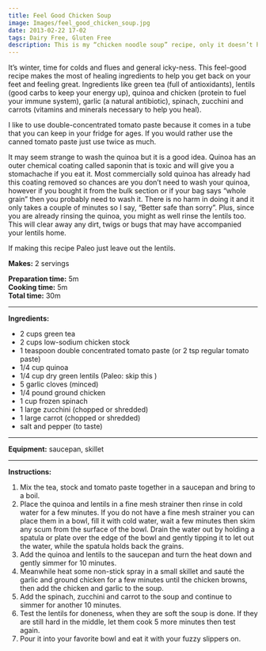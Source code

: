 ```yaml
---
title: Feel Good Chicken Soup
image: Images/feel_good_chicken_soup.jpg
date: 2013-02-22 17-02
tags: Dairy Free, Gluten Free
description: This is my “chicken noodle soup” recipe, only it doesn’t have any noodles.
---
```

It’s winter, time for colds and flues and general icky-ness. This feel-good recipe makes the most of healing ingredients to help you get back on your feet and feeling great. Ingredients like green tea (full of antioxidants), lentils (good carbs to keep your energy up), quinoa and chicken (protein to fuel your immune system), garlic (a natural antibiotic), spinach, zucchini and carrots (vitamins and minerals necessary to help you heal).

I like to use double-concentrated tomato paste because it comes in a tube that you can keep in your fridge for ages. If you would rather use the canned tomato paste just use twice as much.

It may seem strange to wash the quinoa but it is a good idea. Quinoa has an outer chemical coating called saponin that is toxic and will give you a stomachache if you eat it. Most commercially sold quinoa has already had this coating removed so chances are you don’t need to wash your quinoa, however if you bought it from the bulk section or if your bag says “whole grain” then you probably need to wash it. There is no harm in doing it and it only takes a couple of minutes so I say, “Better safe than sorry”. Plus, since you are already rinsing the quinoa, you might as well rinse the lentils too. This will clear away any dirt, twigs or bugs that may have accompanied your lentils home.

If making this recipe Paleo just leave out the lentils.


**Makes:** 2 servings

**Preparation time:** 5m  
**Cooking time:** 5m  
**Total time:** 30m

---

**Ingredients:**

- 2 cups green tea
- 2  cups low-sodium chicken stock
- 1 teaspoon double concentrated tomato paste (or 2 tsp regular tomato paste)
- 1/4 cup quinoa
- 1/4 cup dry green lentils (Paleo: skip this )
- 5 garlic cloves (minced)
- 1/4 pound ground chicken
- 1  cup frozen spinach
- 1 large zucchini (chopped or shredded)
- 1  large carrot (chopped or shredded)
-  salt and pepper (to taste)


---

**Equipment:** saucepan, skillet 

---

**Instructions:**

1. Mix the tea, stock and tomato paste together in a saucepan and bring to a boil.
1. Place the quinoa and lentils in a fine mesh strainer then rinse in cold water for a few minutes. If you do not have a fine mesh strainer you can place them in a bowl, fill it with cold water, wait a few minutes then skim any scum from the surface of the bowl. Drain the water out by holding a spatula or plate over the edge of the bowl and gently tipping it to let out the water, while the spatula holds back the grains.
1. Add the quinoa and lentils to the saucepan and turn the heat down and gently simmer for 10 minutes.
1. Meanwhile heat some non-stick spray in a small skillet and sauté the garlic and ground chicken for a few minutes until the chicken browns, then add the chicken and garlic to the soup.
1. Add the spinach, zucchini and carrot to the soup and continue to simmer for another 10 minutes. 
1. Test the lentils for doneness, when they are soft the soup is done. If they are still hard in the middle, let them cook 5 more minutes then test again. 
1. Pour it into your favorite bowl and eat it with your fuzzy slippers on.

